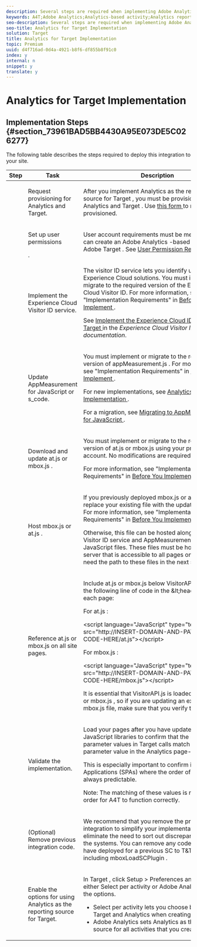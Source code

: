 ```yaml
---
description: Several steps are required when implementing Adobe Analytics as the reporting source for Target (A4T).
keywords: A4T;Adobe Analytics;Analytics-based activity;Analytics report suite;report suite;Analytics Target integration;configure report suite
seo-description: Several steps are required when implementing Adobe Analytics as the reporting source for Target (A4T).
seo-title: Analytics for Target Implementation
solution: Target
title: Analytics for Target Implementation
topic: Premium
uuid: d4f716ad-0d4a-4921-b8f6-df855b8f91c0
index: y
internal: n
snippet: y
translate: y
---
```


# Analytics for Target Implementation


## Implementation Steps {#section_73961BAD5BB4430A95E073DE5C026277}

The following table describes the steps required to deploy this integration to your site. 

<table id="table_1683413EA0E34DBC9291832647B68E96"> 
 <thead> 
  <tr> 
   <th colname="col01" class="entry"> Step </th> 
   <th colname="col1" class="entry"> Task </th> 
   <th colname="col2" class="entry"> Description </th> 
  </tr> 
 </thead>
 <tbody> 
  <tr> 
   <td colname="col01"> <img href="assets/step1_icon.png" id="image_21F30BBFC0A249F8B0E1A50EBBEED77D" /> </td> 
   <td colname="col1"> <p>Request provisioning for Analytics and Target. </p> </td> 
   <td colname="col2"> <p>After you implement <span class="keyword"> Analytics </span> as the reporting source for <span class="keyword"> Target </span>, you must be provisioned for <span class="keyword"> Analytics </span> and <span class="keyword"> Target </span>. Use <a href="http://www.adobe.com/go/audiences" format="http" scope="external"> this form </a> to request to be provisioned. </p> </td> 
  </tr> 
  <tr> 
   <td colname="col01"> <img href="assets/step2_icon.png" id="image_76B61DEABE3849CCB39135FDD7399EAA" /> </td> 
   <td colname="col1"> <p>Set up user permissions </p>. </td> 
   <td colname="col2"> <p>User account requirements must be met before you can create an <span class="keyword"> Adobe Analytics </span>-based activity in <span class="keyword"> Adobe Target </span>. See <a href="../../c_integrating_target_with_mac/a4t/c_account_reqs.md#concept_4BC06CAB00BF46FF9362AFE98656B083" format="dita" scope="local"> User Permission Requirements </a>. </p> </td> 
  </tr> 
  <tr> 
   <td colname="col01"> <img href="assets/step3_icon.png" id="image_9933AC9D3A884BD9814A6B697610CAE9" /> </td> 
   <td colname="col1"> <p>Implement the Experience Cloud Visitor ID service. </p> </td> 
   <td colname="col2"> <p>The visitor ID service lets you identify users across <span class="keyword"> Experience Cloud </span> solutions. You must implement or migrate to the required version of the Experience Cloud Visitor ID. For more information, see "Implementation Requirements" in <a href="../../c_integrating_target_with_mac/a4t/c_before_implement.md#concept_046BC89C03044417A30B63CE34C22543" format="dita" scope="local"> Before You Implement </a>. </p> <p>See <a href="https://marketing.adobe.com/resources/help/en_US/mcvid/mcvid-setup-target.html" format="html" scope="external"> Implement the Experience Cloud ID Service for Target </a> in the <i>Experience Cloud Visitor ID Service documentation</i>. </p> </td> 
  </tr> 
  <tr> 
   <td colname="col01"> <img href="assets/step4_icon.png" id="image_844E896941E2489A943BE10AD710ED36" /> </td> 
   <td colname="col1"> <p>Update AppMeasurement for JavaScript or s_code. </p> </td> 
   <td colname="col2"> <p>You must implement or migrate to the required version of <span class="codeph"> appMeasurement.js </span>. For more information, see "Implementation Requirements" in <a href="../../c_integrating_target_with_mac/a4t/c_before_implement.md#concept_046BC89C03044417A30B63CE34C22543" format="dita" scope="local"> Before You Implement </a>. </p> <p>For new implementations, see <a href="https://marketing.adobe.com/resources/help/en_US/sc/implement/?f=js_implementation" format="https" scope="external"> Analytics JavaScript Implementation </a>. </p> <p>For a migration, see <a href="https://marketing.adobe.com/resources/help/en_US/sc/implement/?f=appmeasure_mjs_migrate" format="http" scope="external"> Migrating to AppMeasurement for JavaScript </a>. </p> </td> 
  </tr> 
  <tr> 
   <td colname="col01"> <img href="assets/step5_icon.png" id="image_1C4293CA98F04EE2ADA69EAB95BDE8B1" /> </td> 
   <td colname="col1"> <p>Download and update <span class="codeph"> at.js </span> or <span class="codeph"> mbox.js </span>. </p> </td> 
   <td colname="col2"> <p>You must implement or migrate to the required version of <span class="codeph"> at.js </span> or <span class="codeph"> mbox.js </span> using your production account. No modifications are required on the code. </p> <p>For more information, see "Implementation Requirements" in <a href="../../c_integrating_target_with_mac/a4t/c_before_implement.md#concept_046BC89C03044417A30B63CE34C22543" format="dita" scope="local"> Before You Implement </a>. </p> </td> 
  </tr> 
  <!-- <row> <entry colname="col01"><image href="graphics/step3_icon.png" id="image_02CFDC007BF1486AA312698EBFFA79F7"></image> </entry> <entry colname="col1"> <p>Edit <codeph>mbox.js</codeph> </p> </entry> <entry colname="col2"> <p>On the <uicontrol>Mbox Edit</uicontrol> page in Adobe Target, add the following code to the <uicontrol>Extra JavaScript</uicontrol> portion of your <codeph>mbox.js</codeph> file: </p> <codeblock outputclass="syntax javascript">document.write('&lt;script&nbsp;src="'&nbsp;+&nbsp;document.location.protocol&nbsp;+&nbsp;'//cdn.tt.omtrdc.net/cdn/target.js"&gt;&lt;/script&gt;');</codeblock> </entry> </row> --> 
  <tr> 
   <td colname="col01"> <img href="assets/step6_icon.png" id="image_C17DA86A4D9A483DB862F5970A1EEEF1" /> </td> 
   <td colname="col1"> <p>Host <span class="codeph"> mbox.js </span> or <span class="codeph"> at.js </span>. </p> </td> 
   <td colname="col2"> <p>If you previously deployed <span class="codeph"> mbox.js </span> or <span class="codeph"> at.js </span>, you can replace your existing file with the updated version. For more information, see "Implementation Requirements" in <a href="../../c_integrating_target_with_mac/a4t/c_before_implement.md#concept_046BC89C03044417A30B63CE34C22543" format="dita" scope="local"> Before You Implement </a>. </p> <p>Otherwise, this file can be hosted along with the Visitor ID service and AppMeasurement for JavaScript files. These files must be hosted on a web server that is accessible to all pages on your site. You need the path to these files in the next step. </p> </td> 
  </tr> 
  <tr> 
   <td colname="col01"> <img href="assets/step7_icon.png" id="image_CA8C5C4F0B7C40CEBFD7725663EE7BFD" /> </td> 
   <td colname="col1"> <p>Reference <span class="codeph"> at.js </span> or <span class="codeph"> mbox.js </span> on all site pages. </p> </td> 
   <td colname="col2"> <p> Include <span class="codeph"> at.js </span> or <span class="codeph"> mbox.js </span> below <span class="codeph"> VisitorAPI.js </span> by adding the following line of code in the <span class="codeph"> &amp;lt;head&amp;gt; </span> tag on each page: </p> <p>For <span class="codeph"> at.js </span>: </p> 
    <codeblock class="syntax html">
      &lt;script&nbsp;language="JavaScript"&nbsp;type="text/javascript"&nbsp; 
     src="http://INSERT-DOMAIN-AND-PATH-TO-CODE-HERE/at.js"&gt;&lt;/script&gt; 
    </codeblock> <p>For <span class="codeph"> mbox.js </span>: </p> 
    <codeblock class="syntax html">
      &lt;script&nbsp;language="JavaScript"&nbsp;type="text/javascript"&nbsp; 
     src="http://INSERT-DOMAIN-AND-PATH-TO-CODE-HERE/mbox.js"&gt;&lt;/script&gt; 
    </codeblock> <p>It is essential that <span class="codeph"> VisitorAPI.js </span> is loaded before <span class="codeph"> at.js </span> or <span class="codeph"> mbox.js </span>, so if you are updating an existing <span class="codeph"> at.js </span> or <span class="codeph"> mbox.js </span> file, make sure that you verify the load order. </p> </td> 
  </tr> 
  <tr> 
   <td colname="col01"> <img href="assets/step8_icon.png" id="image_D44ABBFE1308454B955F733D2E6C88EA" /> </td> 
   <td colname="col1"> <p>Validate the implementation. </p> </td> 
   <td colname="col2"> <p>Load your pages after you have updated the JavaScript libraries to confirm that the <span class="codeph"> mboxMCSDID </span> parameter values in Target calls match the <span class="codeph"> sdid </span> parameter value in the Analytics page-view call. </p> <p>This is especially important to confirm in Single Page Applications (SPAs) where the order of calls is not always predictable. </p> <p> <p>Note:  The matching of these values is required in order for A4T to function correctly. </p> </p> </td> 
  </tr> 
  <tr> 
   <td colname="col01"> <img href="assets/step9_icon.png" id="image_57C8A469F046405D87CEEECBD8B37815" /> </td> 
   <td colname="col1"> <p>(Optional) Remove previous integration code. </p> </td> 
   <td colname="col2"> <p>We recommend that you remove the previous integration to simplify your implementation and eliminate the need to sort out discrepancies between the systems. You can remove any code you might have deployed for a previous SC to T&amp;T integration, including <span class="codeph"> mboxLoadSCPlugin </span>. </p> </td> 
  </tr> 
  <tr> 
   <td colname="col01"> <img href="assets/step10_icon.png" id="image_9F30EFDCBBE140368431A18F39B50DE5" /> </td> 
   <td colname="col1"> <p>Enable the options for using Analytics as the reporting source for Target. </p> </td> 
   <td colname="col2"> <p>In <span class="keyword"> Target </span>, click <span class="uicontrol"> Setup </span> &gt; <span class="uicontrol"> Preferences </span> and choose either <span class="uicontrol"> Select per activity </span> or <span class="uicontrol"> Adobe Analytics </span> to enable the options. </p> <p> 
     <ul id="ul_151FF5A080E14A10879710E599626DD6"> 
      <li id="li_25DB177CEC6142A9A5039D0A6E892BEB"> <span class="uicontrol"> Select per activity </span> lets you choose between <span class="keyword"> Target </span> and <span class="keyword"> Analytics </span> when creating each activity. </li> 
      <li id="li_DFD453742EA245DBB827E6F3C02362D4"> <span class="uicontrol"> Adobe Analytics </span> sets <span class="keyword"> Analytics </span> as the reporting source for all activities that you create. </li> 
     </ul> </p> </td> 
  </tr> 
 </tbody> 
</table>

